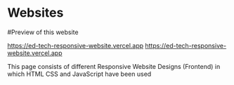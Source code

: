 # Websites

#Preview of this website

https://ed-tech-responsive-website.vercel.app
<a href="https://ed-tech-responsive-website.vercel.app" target="_blank">https://ed-tech-responsive-website.vercel.app</a>

This page consists of different Responsive Website Designs (Frontend) in which HTML CSS and JavaScript have been used
